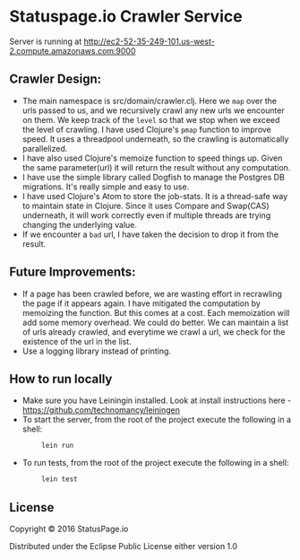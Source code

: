 # Statuspage.io Crawler Service

Server is running at http://ec2-52-35-249-101.us-west-2.compute.amazonaws.com:9000

## Crawler Design:
* The main namespace is src/domain/crawler.clj. Here we `map` over the urls passed to us, and we recursively crawl any new urls we encounter on them. We keep track of the `level` so that we stop when we exceed the level of crawling. I have used Clojure's `pmap` function to improve speed. It uses a threadpool underneath, so the crawling is automatically parallelized.
* I have also used Clojure's memoize function to speed things up. Given the same parameter(url) it will return the result without any computation.
* I have use the simple library called Dogfish to manage the Postgres DB migrations. It's really simple and easy to use.
* I have used Clojure's Atom to store the job-stats. It is a thread-safe way to maintain state in Clojure. Since it uses Compare and Swap(CAS) underneath, it will work correctly even if multiple threads are trying changing the underlying value.
* If we encounter a `bad` url, I have taken the decision to drop it from the result.

## Future Improvements:
* If a page has been crawled before, we are wasting effort in recrawling the page if it appears again. I have mitigated the computation by memoizing the function. But this comes at a cost. Each memoization will add some memory overhead. We could do better. We can maintain a list of urls already crawled, and everytime we crawl a url, we check for the existence of the url in the list.
* Use a logging library instead of printing.

## How to run locally
* Make sure you have Leiningin installed. Look at install instructions here - https://github.com/technomancy/leiningen
* To start the server, from the root of the project execute the following in a shell:
```bash
        lein run
```
* To run tests, from the root of the project execute the following in a shell:
```bash
        lein test
```

## License

Copyright © 2016 StatusPage.io

Distributed under the Eclipse Public License either version 1.0
